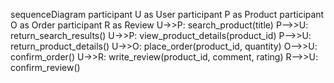 sequenceDiagram
    participant U as User
    participant P as Product
    participant O as Order
    participant R as Review
    U->>P: search_product(title)
    P-->>U: return_search_results()
    U->>P: view_product_details(product_id)
    P-->>U: return_product_details()
    U->>O: place_order(product_id, quantity)
    O-->>U: confirm_order()
    U->>R: write_review(product_id, comment, rating)
    R-->>U: confirm_review()
